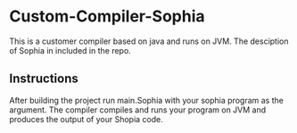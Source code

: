 # Custom-Compiler-Sophia
This is a customer compiler based on java and runs on JVM. The desciption of Sophia in included in the repo.
## Instructions
After building the project run main.Sophia with your sophia program as the argument. The compiler compiles and runs your program on JVM and produces the output of your Shopia code.
